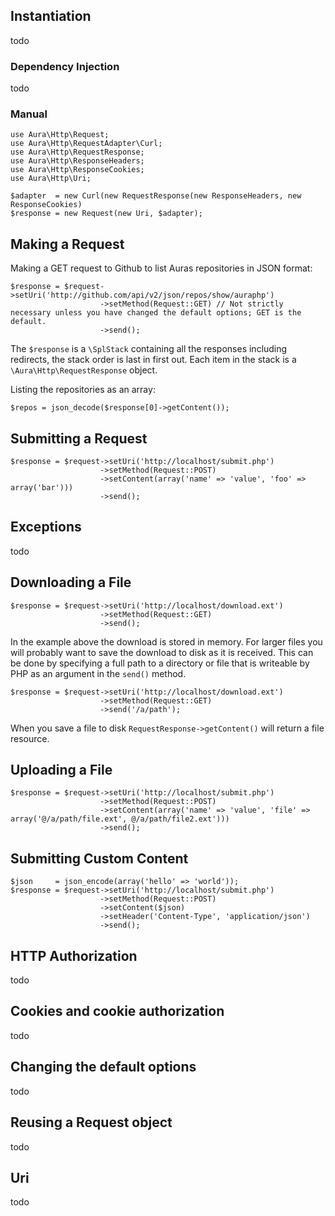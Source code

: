 
## Instantiation
 todo
 
### Dependency Injection
 todo
 
### Manual
    use Aura\Http\Request;
    use Aura\Http\RequestAdapter\Curl;
    use Aura\Http\RequestResponse;
    use Aura\Http\ResponseHeaders;
    use Aura\Http\ResponseCookies;
    use Aura\Http\Uri;

    $adapter  = new Curl(new RequestResponse(new ResponseHeaders, new ResponseCookies)
    $response = new Request(new Uri, $adapter);

## Making a Request
Making a GET request to Github to list Auras repositories in JSON format:

    $response = $request->setUri('http://github.com/api/v2/json/repos/show/auraphp')
                        ->setMethod(Request::GET) // Not strictly necessary unless you have changed the default options; GET is the default.
                        ->send();

The `$response` is a `\SplStack` containing all the responses including redirects, the stack order is last in first out. Each item in the stack is a `\Aura\Http\RequestResponse` object.

Listing the repositories as an array:

    $repos = json_decode($response[0]->getContent());
    

## Submitting a Request
    
    $response = $request->setUri('http://localhost/submit.php')
                        ->setMethod(Request::POST)
                        ->setContent(array('name' => 'value', 'foo' => array('bar')))
                        ->send();

## Exceptions
 todo
 
## Downloading a File
    
    $response = $request->setUri('http://localhost/download.ext')
                        ->setMethod(Request::GET)
                        ->send();

In the example above the download is stored in memory. For larger files you will probably want to save the download to disk as it is received. This can be done by specifying a full path to a directory or file that is writeable by PHP as an argument in the `send()` method.

    $response = $request->setUri('http://localhost/download.ext')
                        ->setMethod(Request::GET)
                        ->send('/a/path');

When you save a file to disk `RequestResponse->getContent()` will return a file resource.

## Uploading a File

    $response = $request->setUri('http://localhost/submit.php')
                        ->setMethod(Request::POST)
                        ->setContent(array('name' => 'value', 'file' => array('@/a/path/file.ext', @/a/path/file2.ext')))
                        ->send();

## Submitting Custom Content

    $json     = json_encode(array('hello' => 'world'));
    $response = $request->setUri('http://localhost/submit.php')
                        ->setMethod(Request::POST)
                        ->setContent($json)
                        ->setHeader('Content-Type', 'application/json')
                        ->send();

## HTTP Authorization
 todo


## Cookies and cookie authorization
 todo
 
## Changing the default options
 todo
 
## Reusing a Request object
 todo
 
## Uri
 todo